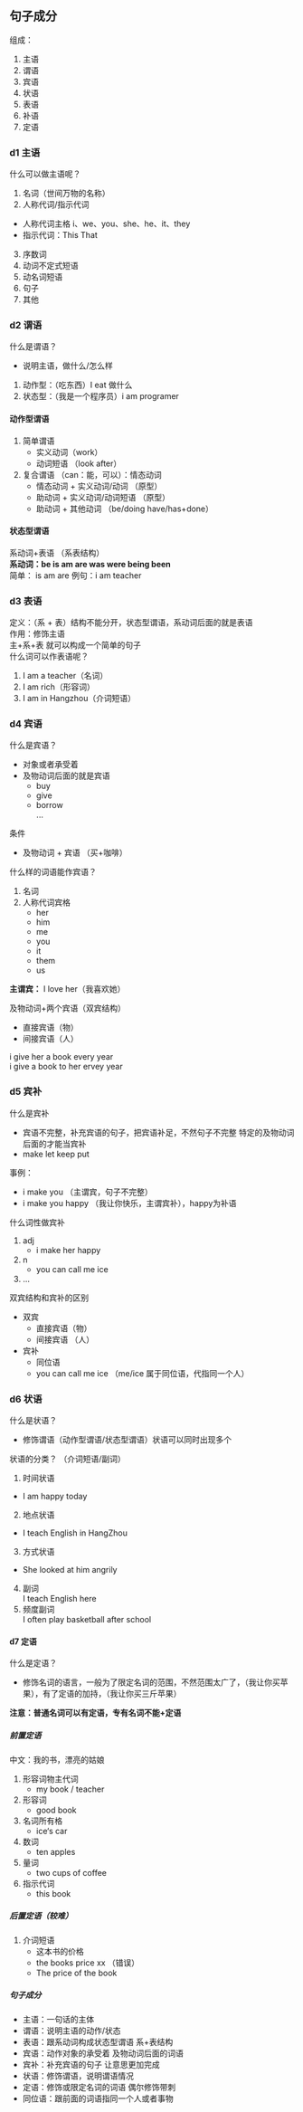 ## 句子成分

组成：

1. 主语
2. 谓语
3. 宾语
4. 状语
5. 表语
6. 补语
7. 定语

### d1 主语

什么可以做主语呢？

1. 名词（世间万物的名称）
2. 人称代词/指示代词
- 人称代词主格 i、we、you、she、he、it、they
- 指示代词：This That

3. 序数词
4. 动词不定式短语
5. 动名词短语
6. 句子
7. 其他

### d2 谓语

什么是谓语？

- 说明主语，做什么/怎么样

1. 动作型：（吃东西）I eat 做什么
2. 状态型：（我是一个程序员）i am programer 

#### 动作型谓语

1. 简单谓语
   - 实义动词（work）
   - 动词短语 （look after）
2. 复合谓语 （can：能，可以）：情态动词
   - 情态动词 + 实义动词/动词 （原型）
   - 助动词 + 实义动词/动词短语 （原型）
   - 助动词 + 其他动词 （be/doing have/has+done）

#### 状态型谓语

系动词+表语 （系表结构）  
**系动词：be is am are was were being been**  
简单： is am are
例句：i am teacher

### d3 表语

定义：（系 + 表）结构不能分开，状态型谓语，系动词后面的就是表语  
作用：修饰主语  
主+系+表 就可以构成一个简单的句子  
什么词可以作表语呢？

1. I am a teacher（名词）
2. I am rich（形容词）
3. I am in Hangzhou（介词短语）

### d4 宾语

什么是宾语？

- 对象或者承受着
- 及物动词后面的就是宾语
  - buy
  - give
  - borrow  
    ...

条件

- 及物动词 + 宾语 （买+咖啡）

什么样的词语能作宾语？

1. 名词
2. 人称代词宾格
   - her
   - him
   - me
   - you
   - it
   - them
   - us

**主谓宾：** I love her（我喜欢她）

及物动词+两个宾语（双宾结构）
- 直接宾语（物）
- 间接宾语（人）

i give her a book every year  
i give a book to her ervey year


### d5 宾补
什么是宾补
- 宾语不完整，补充宾语的句子，把宾语补足，不然句子不完整
特定的及物动词 后面的才能当宾补
- make let keep put

事例：
- i make you （主谓宾，句子不完整）
- i make you happy （我让你快乐，主谓宾补），happy为补语

什么词性做宾补
1. adj
   - i make her happy
2. n
   - you can call me ice 
3. ...

双宾结构和宾补的区别
- 双宾
   - 直接宾语（物）
   - 间接宾语 （人）
- 宾补
   - 同位语
   - you can call me ice （me/ice 属于同位语，代指同一个人）

### d6 状语
什么是状语？
- 修饰谓语（动作型谓语/状态型谓语）状语可以同时出现多个 

状语的分类？ （介词短语/副词）
1. 时间状语
- I am happy today
2. 地点状语
- I teach English in HangZhou
3. 方式状语
- She looked at him angrily
4. 副词  
I teach English here
5. 频度副词  
I often play basketball after school

#### d7 定语
什么是定语？
- 修饰名词的语言，一般为了限定名词的范围，不然范围太广了，（我让你买苹果），有了定语的加持，（我让你买三斤苹果）  

**注意：普通名词可以有定语，专有名词不能+定语**

##### 前置定语
中文：我的书，漂亮的姑娘
1. 形容词物主代词
   - my book / teacher
2. 形容词
   - good book
3. 名词所有格
   - ice‘s car
4. 数词
   - ten apples
5. 量词
   - two cups of coffee
6. 指示代词
   - this book

##### 后置定语（较难）
1. 介词短语
   - 这本书的价格
   - the books price xx （错误）
   - The price of the book

##### 句子成分
- 主语：一句话的主体
- 谓语：说明主语的动作/状态
- 表语：跟系动词构成状态型谓语 系+表结构
- 宾语：动作对象的承受着 及物动词后面的词语
- 宾补：补充宾语的句子 让意思更加完成
- 状语：修饰谓语，说明谓语情况
- 定语：修饰或限定名词的词语 偶尔修饰带刺
- 同位语：跟前面的词语指同一个人或者事物
